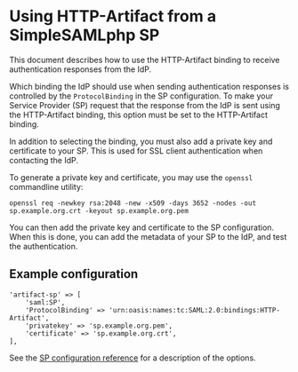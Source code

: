 Using HTTP-Artifact from a SimpleSAMLphp SP
===========================================

This document describes how to use the HTTP-Artifact binding to receive authentication responses from the IdP.

Which binding the IdP should use when sending authentication responses is controlled by the `ProtocolBinding` in the SP configuration.
To make your Service Provider (SP) request that the response from the IdP is sent using the HTTP-Artifact binding, this option must be set to the HTTP-Artifact binding.

In addition to selecting the binding, you must also add a private key and certificate to your SP.
This is used for SSL client authentication when contacting the IdP.

To generate a private key and certificate, you may use the `openssl` commandline utility:

    openssl req -newkey rsa:2048 -new -x509 -days 3652 -nodes -out sp.example.org.crt -keyout sp.example.org.pem

You can then add the private key and certificate to the SP configuration.
When this is done, you can add the metadata of your SP to the IdP, and test the authentication.

Example configuration
---------------------

    'artifact-sp' => [
        'saml:SP',
        'ProtocolBinding' => 'urn:oasis:names:tc:SAML:2.0:bindings:HTTP-Artifact',
        'privatekey' => 'sp.example.org.pem',
        'certificate' => 'sp.example.org.crt',
    ],

See the [SP configuration reference](./saml:sp) for a description of the options.
